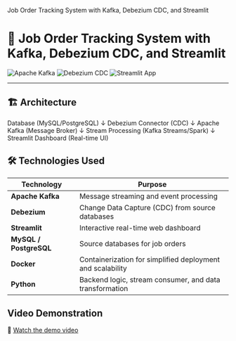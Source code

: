 Job Order Tracking System with Kafka, Debezium CDC, and Streamlit
# 🧾 Job Order Tracking System with Kafka, Debezium CDC, and Streamlit

![Apache Kafka](https://img.shields.io/badge/Apache-Kafka-000?logo=apachekafka)
![Debezium CDC](https://img.shields.io/badge/Debezium-CDC-000?logo=debezium)
![Streamlit App](https://img.shields.io/badge/Streamlit-App-FF4B4B?logo=streamlit)

---

## 🏗️ Architecture

Database (MySQL/PostgreSQL) 
    ↓
Debezium Connector (CDC)
    ↓
Apache Kafka (Message Broker)
    ↓
Stream Processing (Kafka Streams/Spark)
    ↓
Streamlit Dashboard (Real-time UI)


## 🛠️ Technologies Used

| Technology | Purpose |
|-------------|----------|
| **Apache Kafka** | Message streaming and event processing |
| **Debezium** | Change Data Capture (CDC) from source databases |
| **Streamlit** | Interactive real-time web dashboard |
| **MySQL / PostgreSQL** | Source databases for job orders |
| **Docker** | Containerization for simplified deployment and scalability |
| **Python** | Backend logic, stream consumer, and data transformation |


## Video Demonstration

🎥 [Watch the demo video](./debezium-project.mp4)
